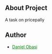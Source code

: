 
## About Project

A task on pricepally

## Author

- <a href="https://github.com/danielobasi" style="color:green;">Daniel Obasi </a>






